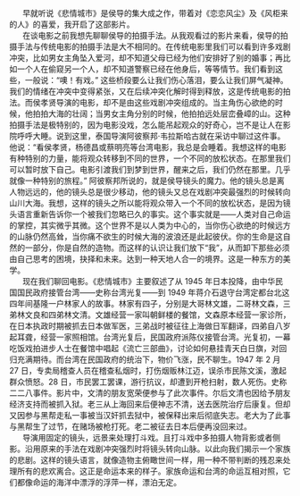&nbsp;&nbsp;&nbsp;&nbsp;&nbsp; 早就听说《悲情城市》是侯导的集大成之作，带着对《恋恋风尘》及《风柜来的人》的喜爱，我开启了这部影片。\
&nbsp;&nbsp;&nbsp;&nbsp;&nbsp; 在谈电影之前我想先聊聊侯导的拍摄手法。从我观看过的影片来看，侯导的拍摄手法与传统电影的拍摄手法是大不相同的。在传统电影里我们可以看到许多戏剧冲突，比如男女主角坠入爱河，却不知道父母已经为他们安排好了别的婚事；再比如一个人在偷窥另一个人，却不知道警察已经在他身后，等等情节。我们看到这些，一般说：“噢！有戏。” 这些桥段要么让我们伤心落泪，要么让我们屏气凝神。我们的情绪在冲突中变得紧张，又在后续冲突化解时得到释放，这是传统电影的拍法。而侯孝贤导演的电影，却不是由这些戏剧冲突组成的。当主角伤心欲绝的时候，他拍拍大海的壮阔；当男女主角分别的时候，他拍拍远处层峦叠嶂的山。这种拍摄手法是极特别的，因为电影没戏，怎么能吊起观众的好奇心，岂不是让人在影院呼呼大睡。说到这里，泰国导演阿彼察邦·韦拉斯哈古就在采访中聊过这件事。他说：“看侯孝贤，杨德昌或蔡明亮等台湾电影，我总是会睡着。我想这样的电影有种特别的力量，能将观众转移到不同的世界，一个不同的放松状态。在那里我们可以暂时放下自己。电影引渡我们到梦到世界，醒来之后，我们仍然在那里。几乎就像一种特别的旅程。” 阿彼察邦所说的，就是侯导镜头的魔力。他的镜头总是离人物远远的，他的镜头总是很少移动，他的镜头又总在戏剧冲突最强烈的时候转向山川大海。我想，这样的镜头之所以能将观众带入一个不同的放松状态，是因为镜头语言重新告诉你一个被我们忽略已久的事实。这个事实就是——人类对自己命运的掌控，其实微乎其微。这个世界不是以人类为中心的，当你伤心欲绝的时候远方的山脉仍然高耸，当你痛不欲生的时候大海的波浪还是此起彼伏。你的生命是这自然的一部分，你是自然的造物。而这样的认识让我们放下“我”，从而卸下那些必须由自己思考的困境，抉择和未来。达到一种天地人合一的境界。这是一种东方的美学。\
&nbsp;&nbsp;&nbsp;&nbsp;&nbsp; 现在我们聊回电影。《悲情城市》主要叙述了从 1945 年日本投降，由中华民国国民政府接管台湾——史称台湾光复——到 1949 年蒋介石退守台湾定都台北这四年间基隆一户林家人的故事。林家有四子，分别是大哥林文雄，二哥林文森，三弟林文良和四弟林文清。文雄经营一家叫朝鲜楼的餐馆，文森原本经营一家诊所，在日本执政时期被抓去日本做军医，三弟战时被征往上海做日军翻译，四弟自八岁起耳聋，经营一家照相馆。台湾光复后，民国政府派陈仪接管台湾。光复初，一幕吃饭戏拍进步人士在餐馆中唱起《流亡三部曲》，讨论如何悬挂青天白日旗，对回归充满期待。而台湾在民国政府的统治下，物价飞涨，民不聊生。1947 年 2 月 27 日，专卖局稽查人员在稽查私烟时，打伤烟贩林江迈，误杀市民陈文溪，激起群众愤怒。28 日，市民罢工罢课，游行抗议，却遭到开枪扫射，数人死伤。史称二二八事件。影片中，文清的朋友宽荣便参与了此次事件。尔后文清也因给予朋友经济支持而被抓入狱。老三从上海回来后便神志不清，送去医院治疗后康复。但却又因参与黑帮走私一事被当汉奸抓去狱中，被保释出来后彻底失志。老大为了此事与黑帮生了过节，在赌场被枪打死。老二被征去日本后便再没回来过。\
&nbsp;&nbsp;&nbsp;&nbsp;&nbsp; 导演用固定的镜头，远景来处理打斗戏。且打斗戏中多拍摄人物背影或者侧影。沿用原来的手法在戏剧冲突强烈时将镜头转向山脉。以此向我们揭示一个家族的悲剧。这样的镜头语言，就像造物主俯瞰世间一样，用一种不带判断的残忍来处理所有的悲欢离合。这正是命运本来的样子。家族命运和台湾的命运互相对照，它们都像命运的海洋中漂浮的浮萍一样，漂泊无定。

